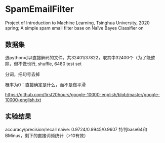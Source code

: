 # SpamEmailFilter
Project of Introduction to Machine Learning, Tsinghua University, 2020 spring; A simple spam email filter base on Naïve Bayes Classifier on 
## 数据集
选python可以直接解码的文件，共32401/37822，取其中32400个（为了能整除，但不做也行, shuffle, 6480 test set

分词，把句号去掉



概率为0：直接确定是什么，而不是做平滑

https://github.com/first20hours/google-10000-english/blob/master/google-10000-english.txt

## 实验结果
accuracy/precision/recall
naive: 0.9724/0.9945/0.9607 特判base64和BMinus，剩下的直接词频统计（>10有效）
